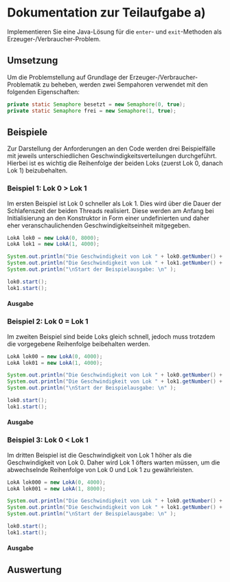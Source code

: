 # Dokumentation zur Teilaufgabe a)
Implementieren Sie eine Java-Lösung für die `enter`- und `exit`-Methoden als Erzeuger-/Verbraucher-Problem.

## Umsetzung
Um die Problemstellung auf Grundlage der Erzeuger-/Verbraucher-Problematik zu beheben, werden zwei Sempahoren verwendet 
mit den folgenden Eigenschaften:
```java
private static Semaphore besetzt = new Semaphore(0, true);
private static Semaphore frei = new Semaphore(1, true);
```

## Beispiele
Zur Darstellung der Anforderungen an den Code werden drei Beispielfälle mit jeweils unterschiedlichen 
Geschwindigkeitsverteilungen durchgeführt. Hierbei ist es wichtig die Reihenfolge der beiden Loks (zuerst Lok 0, danach 
Lok 1) beizubehalten.

### Beispiel 1: Lok 0 > Lok 1
Im ersten Beispiel ist Lok 0 schneller als Lok 1. Dies wird über die Dauer der Schlafenszeit der beiden Threads
realisiert. Diese werden am Anfang bei Initialisierung an den Konstruktor in Form einer undefinierten und daher eher 
veranschaulichenden Geschwindigkeitseinheit mitgegeben.

```java
LokA lok0 = new LokA(0, 8000);
LokA lok1 = new LokA(1, 4000);

System.out.println("Die Geschwindigkeit von Lok " + lok0.getNumber() + " beträgt " + lok0.getGeschwindigkeit() + " Einheiten.");
System.out.println("Die Geschwindigkeit von Lok " + lok1.getNumber() + " beträgt " + lok1.getGeschwindigkeit() + " Einheiten.");
System.out.println("\nStart der Beispielausgabe: \n" );

lok0.start();
lok1.start();
```

#### Ausgabe


### Beispiel 2: Lok 0 = Lok 1
Im zweiten Beispiel sind beide Loks gleich schnell, jedoch muss trotzdem die vorgegebene Reihenfolge beibehalten werden.

```java
LokA lok00 = new LokA(0, 4000);
LokA lok01 = new LokA(1, 4000);

System.out.println("Die Geschwindigkeit von Lok " + lok0.getNumber() + " beträgt " + lok0.getGeschwindigkeit() + " Einheiten.");
System.out.println("Die Geschwindigkeit von Lok " + lok1.getNumber() + " beträgt " + lok1.getGeschwindigkeit() + " Einheiten.");
System.out.println("\nStart der Beispielausgabe: \n" );

lok0.start();
lok1.start();
```

#### Ausgabe


### Beispiel 3: Lok 0 < Lok 1
Im dritten Beispiel ist die Geschwindigkeit von Lok 1 höher als die Geschwindigkeit von Lok 0. Daher wird Lok 1 öfters 
warten müssen, um die abwechselnde Reihenfolge von Lok 0 und Lok 1 zu gewährleisten.

```java
LokA lok000 = new LokA(0, 4000);
LokA lok001 = new LokA(1, 8000);

System.out.println("Die Geschwindigkeit von Lok " + lok0.getNumber() + " beträgt " + lok0.getGeschwindigkeit() + " Einheiten.");
System.out.println("Die Geschwindigkeit von Lok " + lok1.getNumber() + " beträgt " + lok1.getGeschwindigkeit() + " Einheiten.");
System.out.println("\nStart der Beispielausgabe: \n" );

lok0.start();
lok1.start();
```

#### Ausgabe


## Auswertung